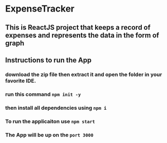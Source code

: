 # ExpenseTracker
## This is ReactJS project that keeps a record of expenses and represents the  data in the form of graph

## Instructions to run the App

### download the zip file then extract it and open the folder in your favorite IDE.
### run this command ```npm init -y```
### then install all dependencies using ```npm i```
### To run the applicaiton use ```npm start```
### The App will be up on the ```port 3000```

